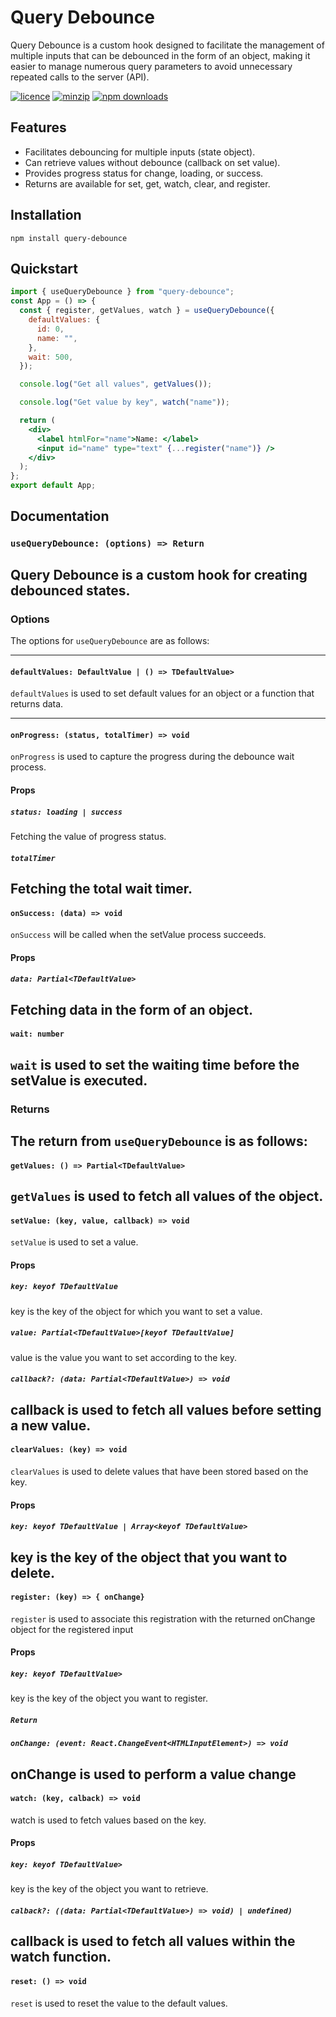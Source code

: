 # Query Debounce

Query Debounce is a custom hook designed to facilitate the management of multiple inputs that can be debounced in the form of an object, making it easier to manage numerous query parameters to avoid unnecessary repeated calls to the server (API).

[![licence](https://img.shields.io/npm/l/query-debounce)](https://www.npmjs.com/package/query-debounce)
[![minzip](https://img.shields.io/bundlephobia/minzip/query-debounce)](https://www.npmjs.com/package/query-debounce)
[![npm downloads](https://img.shields.io/npm/dm/query-debounce)](https://www.npmjs.com/package/query-debounce)

## Features

- Facilitates debouncing for multiple inputs (state object).
- Can retrieve values without debounce (callback on set value).
- Provides progress status for change, loading, or success.
- Returns are available for set, get, watch, clear, and register.

## Installation

```
npm install query-debounce
```

## Quickstart

```jsx
import { useQueryDebounce } from "query-debounce";
const App = () => {
  const { register, getValues, watch } = useQueryDebounce({
    defaultValues: {
      id: 0,
      name: "",
    },
    wait: 500,
  });

  console.log("Get all values", getValues());

  console.log("Get value by key", watch("name"));

  return (
    <div>
      <label htmlFor="name">Name: </label>
      <input id="name" type="text" {...register("name")} />
    </div>
  );
};
export default App;
```

## Documentation

### `useQueryDebounce: (options) => Return`

## Query Debounce is a custom hook for creating debounced states.

### Options

The options for `useQueryDebounce` are as follows:

---

#### `defaultValues: DefaultValue | () => TDefaultValue>`

`defaultValues` is used to set default values for an object or a function that returns data.

---

#### `onProgress: (status, totalTimer) => void`

`onProgress` is used to capture the progress during the debounce wait process.

#### Props

##### `status: loading | success`

Fetching the value of progress status.

##### `totalTimer`

## Fetching the total wait timer.

#### `onSuccess: (data) => void`

`onSuccess` will be called when the setValue process succeeds.

#### Props

##### `data: Partial<TDefaultValue>`

## Fetching data in the form of an object.

#### `wait: number`

## `wait` is used to set the waiting time before the setValue is executed.

### Returns

## The return from `useQueryDebounce` is as follows:

#### `getValues: () => Partial<TDefaultValue>`

## `getValues` is used to fetch all values of the object.

#### `setValue: (key, value, callback) => void`

`setValue` is used to set a value.

#### Props

##### `key: keyof TDefaultValue`

key is the key of the object for which you want to set a value.

##### `value: Partial<TDefaultValue>[keyof TDefaultValue]`

value is the value you want to set according to the key.

##### `callback?: (data: Partial<TDefaultValue>) => void`

## callback is used to fetch all values before setting a new value.

#### `clearValues: (key) => void`

`clearValues` is used to delete values that have been stored based on the key.

#### Props

##### `key: keyof TDefaultValue | Array<keyof TDefaultValue>`

## key is the key of the object that you want to delete.

#### `register: (key) => { onChange}`

`register` is used to associate this registration with the returned onChange object for the registered input

#### Props

##### `key: keyof TDefaultValue>`

key is the key of the object you want to register.

##### `Return`

##### `onChange: (event: React.ChangeEvent<HTMLInputElement>) => void`

## onChange is used to perform a value change

#### `watch: (key, calback) => void`

watch is used to fetch values based on the key.

#### Props

##### `key: keyof TDefaultValue>`

key is the key of the object you want to retrieve.

##### `calback?: ((data: Partial<TDefaultValue>) => void) | undefined)`

## callback is used to fetch all values within the watch function.

#### `reset: () => void`

`reset` is used to reset the value to the default values.
